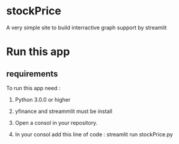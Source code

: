 # stockPrice
A very simple site to build interractive graph support by streamlit


# Run this app
## requirements
To run this app need :
1. Python 3.0.0 or higher 
2. yfinance and streammlit must be install 

1. Open a consol in your repository.
2. In your consol add this line of code : streamlit run stockPrice.py
